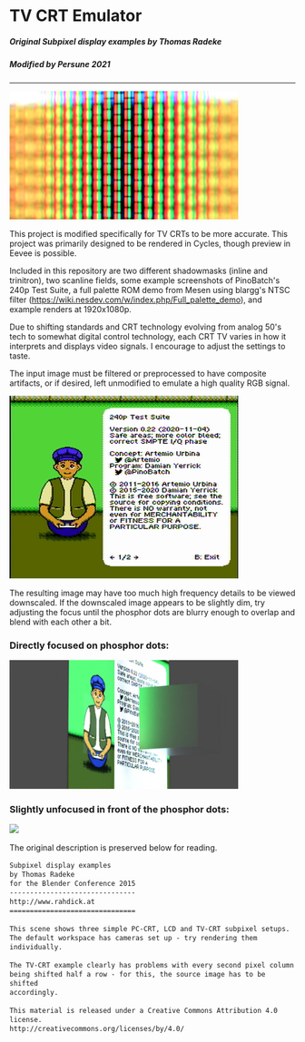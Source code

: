 # TV CRT Emulator

##### Original Subpixel display examples by Thomas Radeke

##### Modified by Persune 2021

------

<img src="renders/testpalette_on.png" style="max-width:80%;" />


This project is modified specifically for TV CRTs to be more accurate. This project was primarily designed to be rendered in Cycles, though preview in Eevee is possible.

Included in this repository are two different shadowmasks (inline and trinitron), two scanline fields, some example screenshots of PinoBatch's 240p Test Suite, a full palette ROM demo from Mesen using blargg's NTSC filter (https://wiki.nesdev.com/w/index.php/Full_palette_demo), and example renders at 1920x1080p.

Due to shifting standards and CRT technology evolving from analog 50's tech to somewhat digital control technology, each CRT TV varies in how it interprets and displays video signals. I encourage to adjust the settings to taste.

The input image must be filtered or preprocessed to have composite artifacts, or if desired, left unmodified to emulate a high quality RGB signal.

<img src="texture/240pee-bnrom_004.png" style="max-width:80%;" />

The resulting image may have too much high frequency details to be viewed downscaled. If the downscaled image appears to be slightly dim, try adjusting the focus until the phosphor dots are blurry enough to overlap and blend with each other a bit.

### Directly focused on phosphor dots:

<img src="renders/testsuite1.png" style="max-width:80%;" />

### Slightly unfocused in front of the phosphor dots:

<img src="renders\testsuite1_blur.png" style="max-width:80%;" />

The original description is preserved below for reading.

```
Subpixel display examples
by Thomas Radeke
for the Blender Conference 2015
-------------------------------
http://www.rahdick.at
===============================

This scene shows three simple PC-CRT, LCD and TV-CRT subpixel setups.
The default workspace has cameras set up - try rendering them individually.

The TV-CRT example clearly has problems with every second pixel column
being shifted half a row - for this, the source image has to be shifted
accordingly.

This material is released under a Creative Commons Attribution 4.0 license.
http://creativecommons.org/licenses/by/4.0/
```


